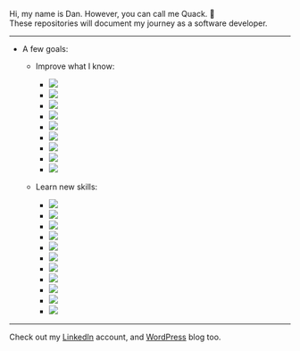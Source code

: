 Hi, my name is Dan. However, you can call me Quack. :duck:  
These repositories will document my journey as a software developer.

---

- A few goals:
  - Improve what I know:
    - ![](https://img.shields.io/badge/language-Java-informational?style=flat&logo=java)
    - ![](https://img.shields.io/badge/language-Python-informational?style=flat&logo=python)
    - ![](https://img.shields.io/badge/language-JavaScript-informational?style=flat&logo=javascript)
    - ![](https://img.shields.io/badge/database-SQL-informational?style=flat&logo=oracle)
    - ![](https://img.shields.io/badge/database-MongoDB-informational?style=flat&logo=mongodb)
    - ![](https://img.shields.io/badge/language-C-informational?style=flat&logo=c)
    - ![](https://img.shields.io/badge/scripting-PowerShell-informational?style=flat&logo=powershell)
    - ![](https://img.shields.io/badge/scripting-Bash-informational?style=flat&logo=gnu-bash)
    - ![](https://img.shields.io/badge/os-Kali%20Linux-informational?style=flat&logo=kali-linux)

  - Learn new skills:
    - ![](https://img.shields.io/badge/runtime-Node.js-informational?style=flat&logo=node.js)
    - ![](https://img.shields.io/badge/framework-Angular-informational?style=flat&logo=angular)
    - ![](https://img.shields.io/badge/library-React-informational?style=flat&logo=react)
    - ![](https://img.shields.io/badge/language-Ruby-informational?style=flat&logo=ruby)
    - ![](https://img.shields.io/badge/language-C%2B%2B-informational?style=flat&logo=c%2B%2B)
    - ![](https://img.shields.io/badge/language-C%23-informational?style=flat&logo=c-sharp)
    - ![](https://img.shields.io/badge/framework-.NET-informational?style=flat&logo=.net)
    - ![](https://img.shields.io/badge/cloud-AWS-informational?style=flat&logo=amazon-aws)
    - ![](https://img.shields.io/badge/cloud-Azure-informational?style=flat&logo=microsoft-azure)
    - ![](https://img.shields.io/badge/container-Kubernetes-informational?style=flat&logo=kubernetes)
    - ![](https://img.shields.io/badge/container-Docker-informational?style=flat&logo=docker)

---

Check out my [LinkedIn](https://www.linkedin.com/in/quackovrflow/) account, and [WordPress](https://quackovrflow.wordpress.com) blog too.
